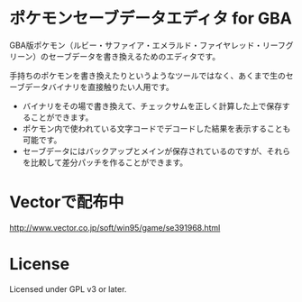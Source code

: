 ポケモンセーブデータエディタ for GBA
=====
GBA版ポケモン（ルビー・サファイア・エメラルド・ファイヤレッド・リーフグリーン）のセーブデータを書き換えるためのエディタです。

手持ちのポケモンを書き換えたりというようなツールではなく、あくまで生のセーブデータバイナリを直接触りたい人用です。

* バイナリをその場で書き換えて、チェックサムを正しく計算した上で保存することができます。
* ポケモン内で使われている文字コードでデコードした結果を表示することも可能です。
* セーブデータにはバックアップとメインが保存されているのですが、それらを比較して差分パッチを作ることができます。

Vectorで配布中
======
http://www.vector.co.jp/soft/win95/game/se391968.html

License
======
Licensed under GPL v3 or later.

